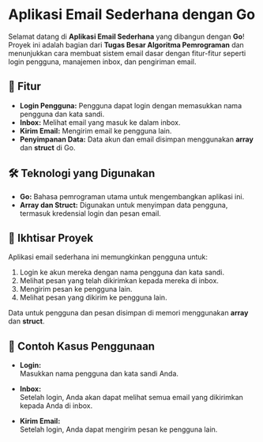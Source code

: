 # Aplikasi Email Sederhana dengan Go

Selamat datang di **Aplikasi Email Sederhana** yang dibangun dengan **Go**! Proyek ini adalah bagian dari **Tugas Besar Algoritma Pemrograman** dan menunjukkan cara membuat sistem email dasar dengan fitur-fitur seperti login pengguna, manajemen inbox, dan pengiriman email.

## 🚀 Fitur

- **Login Pengguna:** Pengguna dapat login dengan memasukkan nama pengguna dan kata sandi.
- **Inbox:** Melihat email yang masuk ke dalam inbox.
- **Kirim Email:** Mengirim email ke pengguna lain.
- **Penyimpanan Data:** Data akun dan email disimpan menggunakan **array** dan **struct** di Go.

## 🛠️ Teknologi yang Digunakan

- **Go:** Bahasa pemrograman utama untuk mengembangkan aplikasi ini.
- **Array dan Struct:** Digunakan untuk menyimpan data pengguna, termasuk kredensial login dan pesan email.

## 📖 Ikhtisar Proyek

Aplikasi email sederhana ini memungkinkan pengguna untuk:

1. Login ke akun mereka dengan nama pengguna dan kata sandi.
2. Melihat pesan yang telah dikirimkan kepada mereka di inbox.
3. Mengirim pesan ke pengguna lain.
4. Melihat pesan yang dikirim ke pengguna lain.

Data untuk pengguna dan pesan disimpan di memori menggunakan **array** dan **struct**.

## 📝 Contoh Kasus Penggunaan

- **Login:**  
  Masukkan nama pengguna dan kata sandi Anda.
  
- **Inbox:**  
  Setelah login, Anda akan dapat melihat semua email yang dikirimkan kepada Anda di inbox.

- **Kirim Email:**  
  Setelah login, Anda dapat mengirim pesan ke pengguna lain.
